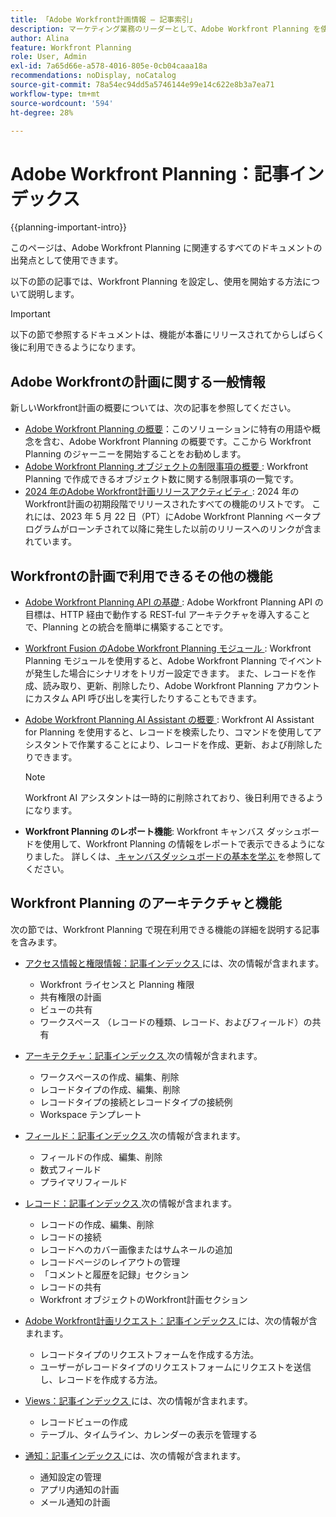 ```yaml
---
title: 「Adobe Workfront計画情報 – 記事索引」
description: マーケティング業務のリーダーとして、Adobe Workfront Planning を使用すると、すべてのチームのマーケティングライフサイクル全体の作業を整理できます。この節の記事では、Planning 機能を設定する方法およびキャンペーン管理業務の一環として Planning 機能の使用を開始する方法について説明します。
author: Alina
feature: Workfront Planning
role: User, Admin
exl-id: 7a65d66e-a578-4016-805e-0cb04caaa18a
recommendations: noDisplay, noCatalog
source-git-commit: 78a54ec94dd5a5746144e99e14c622e8b3a7ea71
workflow-type: tm+mt
source-wordcount: '594'
ht-degree: 28%

---
```


# Adobe Workfront Planning：記事インデックス


{{planning-important-intro}}

このページは、Adobe Workfront Planning に関連するすべてのドキュメントの出発点として使用できます。

以下の節の記事では、Workfront Planning を設定し、使用を開始する方法について説明します。

<!--consider removing the IMPORTANT below after GA-->

>[!IMPORTANT]
>
>以下の節で参照するドキュメントは、機能が本番にリリースされてからしばらく後に利用できるようになります。

## Adobe Workfrontの計画に関する一般情報

新しいWorkfront計画の概要については、次の記事を参照してください。

* [Adobe Workfront Planning の概要](/help/quicksilver/planning/general/planning-overview.md)：このソリューションに特有の用語や概念を含む、Adobe Workfront Planning の概要です。ここから Workfront Planning のジャーニーを開始することをお勧めします。
* [Adobe Workfront Planning オブジェクトの制限事項の概要 ](/help/quicksilver/planning/general/limitations-overview.md): Workfront Planning で作成できるオブジェクト数に関する制限事項の一覧です。
* [2024 年のAdobe Workfront計画リリースアクティビティ ](/help/quicksilver/planning/general/release-activity.md): 2024 年のWorkfront計画の初期段階でリリースされたすべての機能のリストです。 これには、2023 年 5 月 22 日（PT）にAdobe Workfront Planning ベータプログラムがローンチされて以降に発生した以前のリリースへのリンクが含まれています。

## Workfrontの計画で利用できるその他の機能

* [Adobe Workfront Planning API の基礎 ](/help/quicksilver/planning/general/planning-api-basics.md): Adobe Workfront Planning API の目標は、HTTP 経由で動作する REST-ful アーキテクチャを導入することで、Planning との統合を簡単に構築することです。

* [Workfront Fusion のAdobe Workfront Planning モジュール ](/help/quicksilver/workfront-fusion/apps-and-their-modules/workfront-planning-modules.md): Workfront Planning モジュールを使用すると、Adobe Workfront Planning でイベントが発生した場合にシナリオをトリガー設定できます。 また、レコードを作成、読み取り、更新、削除したり、Adobe Workfront Planning アカウントにカスタム API 呼び出しを実行したりすることもできます。

* [Adobe Workfront Planning AI Assistant の概要 ](/help/quicksilver/planning/general/planning-ai-assistant-overview.md): Workfront AI Assistant for Planning を使用すると、レコードを検索したり、コマンドを使用してアシスタントで作業することにより、レコードを作成、更新、および削除したりできます。

  >[!NOTE]
  >
  >    Workfront AI アシスタントは一時的に削除されており、後日利用できるようになります。

* **Workfront Planning のレポート機能**: Workfront キャンバス ダッシュボードを使用して、Workfront Planning の情報をレポートで表示できるようになりました。 詳しくは、[ キャンバスダッシュボードの基本を学ぶ ](/help/quicksilver/reports-and-dashboards/canvas-dashboards/manage-canvas-dashboards/get-started-canvas-dashboards.md) を参照してください。

## Workfront Planning のアーキテクチャと機能

次の節では、Workfront Planning で現在利用できる機能の詳細を説明する記事を含みます。

* [ アクセス情報と権限情報：記事インデックス ](/help/quicksilver/planning/access/access-information.md) には、次の情報が含まれます。

   * Workfront ライセンスと Planning 権限
   * 共有権限の計画
   * ビューの共有
   * ワークスペース （レコードの種類、レコード、およびフィールド）の共有

* [ アーキテクチャ：記事インデックス ](/help/quicksilver/planning/architecture/architecture-information.md) 次の情報が含まれます。

   * ワークスペースの作成、編集、削除
   * レコードタイプの作成、編集、削除
   * レコードタイプの接続とレコードタイプの接続例
   * Workspace テンプレート

* [ フィールド：記事インデックス ](/help/quicksilver/planning/fields/fields-information.md) 次の情報が含まれます。

   * フィールドの作成、編集、削除
   * 数式フィールド
   * プライマリフィールド

* [ レコード：記事インデックス ](/help/quicksilver/planning/records/records-information.md) 次の情報が含まれます。

   * レコードの作成、編集、削除
   * レコードの接続
   * レコードへのカバー画像またはサムネールの追加
   * レコードページのレイアウトの管理
   * 「コメントと履歴を記録」セクション
   * レコードの共有
   * Workfront オブジェクトのWorkfront計画セクション

* [Adobe Workfront計画リクエスト：記事インデックス ](/help/quicksilver/planning/requests/requests-article-index.md) には、次の情報が含まれます。

   * レコードタイプのリクエストフォームを作成する方法。
   * ユーザーがレコードタイプのリクエストフォームにリクエストを送信し、レコードを作成する方法。

* [Views：記事インデックス ](/help/quicksilver/planning/views/views-information.md) には、次の情報が含まれます。

   * レコードビューの作成
   * テーブル、タイムライン、カレンダーの表示を管理する

* [ 通知：記事インデックス ](/help/quicksilver/planning/notifications/notifications-information.md) には、次の情報が含まれます。

   * 通知設定の管理
   * アプリ内通知の計画
   * メール通知の計画


